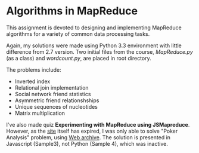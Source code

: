 # Algorithms in MapReduce

This assignment is devoted to designing and implementing MapReduce algorithms for a variety of common data processing tasks.

Again, my solutions were made using Python 3.3 environment with little difference from 2.7 version. Two initial files from the course, *MapReduce.py* (as a class) and *wordcount.py*, are placed in root directory.

The problems include:

* Inverted index
* Relational join implementation
* Social network friend statistics
* Asymmetric friend relationshships
* Unique sequences of nucleotides
* Matrix multiplication

I've also made quiz __Experimenting with MapReduce using JSMapreduce__. However, as the [site](http://jsmapreduce.com/) itself has expired, I was only able to solve "Poker Analysis" problem, using [Web archive](http://archive.org/web/ "Web archive"). The solution is presented in Javascript (Sample3), not Python (Sample 4), which was inactive.

